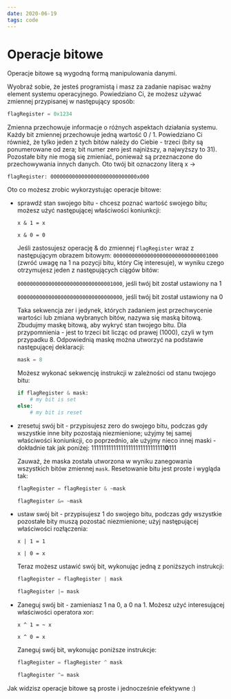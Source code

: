 ```yaml
---
date: 2020-06-19
tags: code
---
```

# Operacje bitowe

Operacje bitowe są wygodną formą manipulowania danymi. 

Wyobraź sobie, że jesteś programistą i masz za zadanie napisac ważny element systemu operacyjnego. Powiedziano Ci, że możesz używać zmiennej przypisanej w następujący sposób:

```python
flagRegister = 0x1234
```

Zmienna przechowuje informacje o różnych aspektach działania systemu. Każdy bit zmiennej przechowuje jedną wartość 0 / 1. Powiedziano Ci również, że tylko jeden z tych bitów należy do Ciebie - trzeci (bity są ponumerowane od zera; bit numer zero jest najniższy, a najwyższy to 31). Pozostałe bity nie mogą się zmieniać, ponieważ są przeznaczone do przechowywania innych danych. Oto twój bit oznaczony literą x →

`flagRegister: 0000000000000000000000000000x000`

Oto co możesz zrobic wykorzystując operacje bitowe:
* sprawdź stan swojego bitu - chcesz poznać wartość swojego bitu; możesz użyć następującej właściwości koniunkcji:
  
  `x & 1 = x`

  `x & 0 = 0`

  Jeśli zastosujesz operację & do zmiennej `flagRegister` wraz z następującym obrazem bitowym:
  `0000000000000000000000000000001000`
  (zwróć uwagę na 1 na pozycji bitu, który Cię interesuje), w wyniku czego otrzymujesz jeden z następujących ciągów bitów:

  `0000000000000000000000000000001000`, jeśli twój bit został ustawiony na 1

  `0000000000000000000000000000000000`, jeśli twój bit został ustawiony na 0

  Taka sekwencja zer i jedynek, których zadaniem jest przechwycenie wartości lub zmiana wybranych bitów, nazywa się maską bitową. Zbudujmy maskę bitową, aby wykryć stan twojego bitu. Dla przypomnienia - jest to trzeci bit licząc od prawej (1000), czyli w tym przypadku 8. Odpowiednią maskę można utworzyć na podstawie następującej deklaracji:

  ```python
  mask = 8
  ```

  Możesz wykonać sekwencję instrukcji w zależności od stanu twojego bitu:

  ```python
  if flagRegister & mask:
      # my bit is set
  else:
      # my bit is reset
  ```

* zresetuj swój bit - przypisujesz zero do swojego bitu, podczas gdy wszystkie inne bity pozostają niezmienione; użyjmy tej samej właściwości koniunkcji, co poprzednio, ale użyjmy nieco innej maski - dokładnie tak jak poniżej:
  111111111111111111111111111111**0**111

  Zauważ, że maska została utworzona w wyniku zanegowania wszystkich bitów zmiennej `mask`. Resetowanie bitu jest proste i wygląda tak:

  ```python
  flagRegister = flagRegister & ~mask
  ```

  ```python
  flagRegister &= ~mask
  ```

* ustaw swój bit - przypisujesz 1 do swojego bitu, podczas gdy wszystkie pozostałe bity muszą pozostać niezmienione; użyj następującej właściwości rozłączenia:
  
  `x | 1 = 1`

  `x | 0 = x`

  Teraz możesz ustawić swój bit, wykonując jedną z poniższych instrukcji:

  ```python
  flagRegister = flagRegister | mask
  ```

  ```python
  flagRegister |= mask
  ```

* Zaneguj swój bit - zamieniasz 1 na 0, a 0 na 1. Możesz użyć interesującej właściwości operatora xor:
  
  `x ^ 1 = ~ x`
  
  `x ^ 0 = x`
  
  Zaneguj swój bit, wykonując poniższe instrukcje:
  
  ```python
  flagRegister = flagRegister ^ mask
  ```

  ```python
  flagRegister ^= mask
  ```

Jak widzisz operacje bitowe są proste i jednocześnie efektywne :)